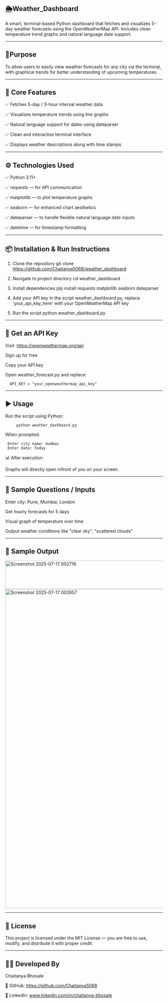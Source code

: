 ## 🌦️Weather_Dashboard
A smart, terminal-based Python dashboard that fetches and visualizes 5-day weather forecasts using the OpenWeatherMap API. Includes clean temperature trend graphs and natural language date support.

---
## 🎯Purpose
To allow users to easily view weather forecasts for any city via the terminal, with graphical trends for better understanding of upcoming temperatures.

---
## 🧠 Core Features
✅ Fetches 5-day / 3-hour interval weather data

✅ Visualizes temperature trends using line graphs

✅ Natural language support for dates using dateparser

✅ Clean and interactive terminal interface

✅ Displays weather descriptions along with time stamps

---
## ⚙️ Technologies Used
✅ Python 3.11+

✅ requests — for API communication

✅ matplotlib — to plot temperature graphs

✅ seaborn — for enhanced chart aesthetics

✅ dateparser — to handle flexible natural language date inputs

✅ datetime — for timestamp formatting

---


## 📦 Installation & Run Instructions
1. Clone the repository
git clone https://github.com/Chaitanya5068/weather_dashboard

2. Navigate to project directory
cd weather_dashboard

 3. Install dependencies
pip install requests matplotlib seaborn dateparser

 4. Add your API key
 In the script weather_dashboard.py, replace 'your_api_key_here' with your OpenWeatherMap API key

 5. Run the script
python weather_dashboard.py

---
## 🔑 Get an API Key

Visit: https://openweathermap.org/api

Sign up for free

Copy your API key

Open weather_forecast.py and replace:

      API_KEY = "your_openweathermap_api_key"
---
## ▶️ Usage
Run the script using Python:
         
         python weather_dashboard.py

When prompted:

     Enter city name: mumbai
     Enter date: Today
     
📊 After execution:

  Graphs will directly open infront of you on your screen.
  
---
## 💬 Sample Questions / Inputs

Enter city: Pune, Mumbai, London

Get hourly forecasts for 5 days

Visual graph of temperature over time

Output weather conditions like "clear sky", "scattered clouds"

---
## 📄 Sample Output
<img width="1623" height="91" alt="Screenshot 2025-07-17 002716" src="https://github.com/user-attachments/assets/388dd5ab-2fec-456b-aa7d-e0d5f40f0a68" />


<img width="1918" height="1018" alt="Screenshot 2025-07-17 002657" src="https://github.com/user-attachments/assets/67a2a523-e5cc-464d-88e7-f68b1fee03c0" />

---
## 📜 License
This project is licensed under the MIT License — you are free to use, modify, and distribute it with proper credit.

---
## 👨‍💻 Developed By
Chaitanya Bhosale

🔗 GitHub: https://github.com/Chaitanya5068

🔗 LinkedIn: www.linkedin.com/in/chaitanya-bhosale



